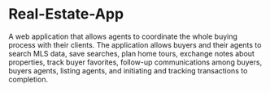 # Real-Estate-App


A web application that allows agents to coordinate the whole buying process with their clients. The application allows buyers and their agents to search MLS data, save searches, plan home tours, exchange notes about properties, track buyer favorites, follow-up communications among buyers, buyers agents, listing agents, and initiating and tracking transactions to completion.
